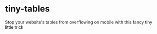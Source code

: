 # tiny-tables
Stop your website's tables from overflowing on mobile with this fancy tiny little trick
